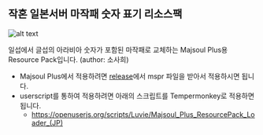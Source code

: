 ## 작혼 일본서버 마작패 숫자 표기 리소스팩

![alt text](https://github.com/luviels/majsoulEngTiles/blob/main/readme_preview.png?raw=true)

일섭에서 글섭의 아라비아 숫자가 포함된 마작패로 교체하는 Majsoul Plus용 Resource Pack입니다.
(author: 소사희)

* Majsoul Plus에서 적용하려면 [release](https://github.com/luviels/majsoulEngTiles/releases/tag/1.0.0)에서 mspr 파일을 받아서 적용하시면 됩니다.
* userscript를 통하여 적용하려면 아래의 스크립트를 Tempermonkey로 적용하면 됩니다.
  * https://openuserjs.org/scripts/Luvie/Majsoul_Plus_ResourcePack_Loader_(JP)
